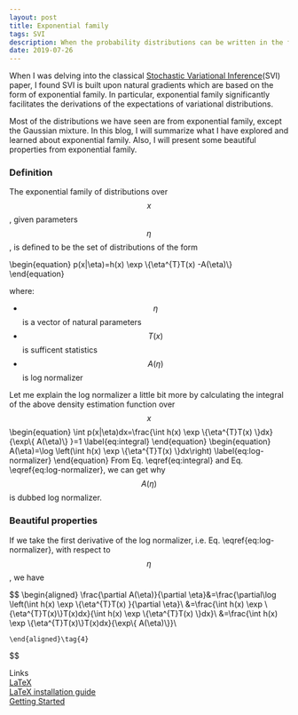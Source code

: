 ```yaml
---
layout: post
title: Exponential family
tags: SVI
description: When the probability distributions can be written in the form of exponential family, it will facilitate the derivations of the expectations of variational distributions.
date: 2019-07-26
---
```


<p> When I was delving into the classical <a href="http://www.columbia.edu/~jwp2128/Papers/HoffmanBleiWangPaisley2013.pdf" target="_blank">Stochastic Variational Inference</a>(SVI) paper, I found SVI is built upon natural gradients which are based on the form of exponential family. In particular, exponential family significantly facilitates the derivations of the expectations of variational distributions.</p>

Most of the distributions we have seen are from exponential family, except the Gaussian mixture. In this blog, I will summarize what I have explored and learned about exponential family. Also, I will present some beautiful properties from exponential family.

### Definition
The exponential family of distributions over $$x$$, given parameters $$\eta$$, is defined to be the set of distributions of the form

\begin{equation}
    p(x|\eta)=h(x) \exp \\{\eta^{T}T(x) -A(\eta)\\}
\end{equation}

where:

* $$\eta$$ is a vector of natural parameters
* $$T(x)$$ is sufficent statistics
* $$A(\eta)$$ is log normalizer

Let me explain the log normalizer a little bit more by calculating the integral of the above density estimation function over $$x$$
\begin{equation}
    \int p(x|\eta)dx=\frac{\int h(x) \exp \\{\eta^{T}T(x) \\}dx}{\exp\\{ A(\eta)\\} }=1
    \label{eq:integral}
\end{equation}
\begin{equation}
    A(\eta)=\log \left(\int h(x) \exp \\{\eta^{T}T(x) \\}dx\right)
    \label{eq:log-normalizer}
\end{equation}
From Eq. \eqref{eq:integral} and Eq. \eqref{eq:log-normalizer}, we can get why $$A(\eta)$$ is dubbed log normalizer.

 ### Beautiful properties

 If we take the first derivative of the log normalizer, i.e. Eq. \eqref{eq:log-normalizer}, with respect to $$\eta$$, we have

$$
    \begin{aligned}
        \frac{\partial A(\eta)}{\partial \eta}&=\frac{\partial\log \left(\int h(x) \exp \\{\eta^{T}T(x) }{\partial \eta}\\
        &=\frac{\int h(x) \exp \\{\eta^{T}T(x)\\}T(x)dx}{\int h(x) \exp \\{\eta^{T}T(x) \\}dx}\\
        &=\frac{\int h(x) \exp \\{\eta^{T}T(x)\\}T(x)dx}{\exp\\{ A(\eta)\\}}\\
        
    \end{aligned}\tag{4}
$$
 
 Links <br>
 [LaTeX](https://en.wikipedia.org/wiki/LaTeX) <br>
 [LaTeX installation guide](https://www.latex-tutorial.com/installation/) <br>
 [Getting Started](http://www.maths.tcd.ie/~dwilkins/LaTeXPrimer/) <br>
